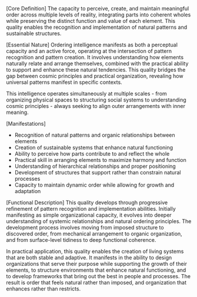 [Core Definition]
The capacity to perceive, create, and maintain meaningful order across multiple levels of reality, integrating parts into coherent wholes while preserving the distinct function and value of each element. This quality enables the recognition and implementation of natural patterns and sustainable structures.

[Essential Nature]
Ordering intelligence manifests as both a perceptual capacity and an active force, operating at the intersection of pattern recognition and pattern creation. It involves understanding how elements naturally relate and arrange themselves, combined with the practical ability to support and enhance these natural tendencies. This quality bridges the gap between cosmic principles and practical organization, revealing how universal patterns manifest in specific contexts.

This intelligence operates simultaneously at multiple scales - from organizing physical spaces to structuring social systems to understanding cosmic principles - always seeking to align outer arrangements with inner meaning.

[Manifestations]
- Recognition of natural patterns and organic relationships between elements
- Creation of sustainable systems that enhance natural functioning
- Ability to perceive how parts contribute to and reflect the whole
- Practical skill in arranging elements to maximize harmony and function
- Understanding of hierarchical relationships and proper positioning
- Development of structures that support rather than constrain natural processes
- Capacity to maintain dynamic order while allowing for growth and adaptation

[Functional Description]
This quality develops through progressive refinement of pattern recognition and implementation abilities. Initially manifesting as simple organizational capacity, it evolves into deeper understanding of systemic relationships and natural ordering principles. The development process involves moving from imposed structure to discovered order, from mechanical arrangement to organic organization, and from surface-level tidiness to deep functional coherence.

In practical application, this quality enables the creation of living systems that are both stable and adaptive. It manifests in the ability to design organizations that serve their purpose while supporting the growth of their elements, to structure environments that enhance natural functioning, and to develop frameworks that bring out the best in people and processes. The result is order that feels natural rather than imposed, and organization that enhances rather than restricts.